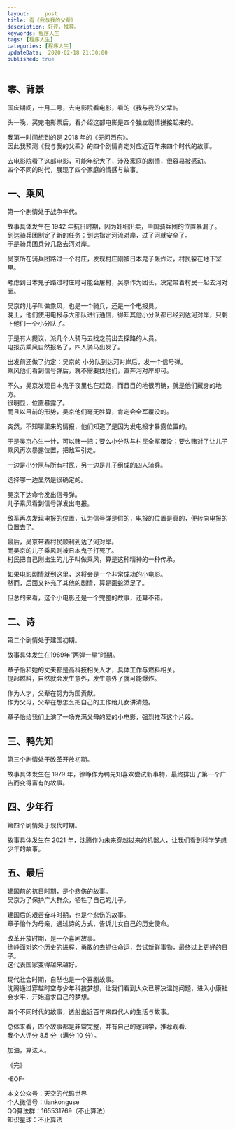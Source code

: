 ```yaml
---   
layout:     post  
title: 看《我与我的父辈》  
description: 好评，推荐。     
keywords: 程序人生  
tags: [程序人生]    
categories: [程序人生]  
updateData:  2020-02-18 21:30:00  
published: true  
---  
```




## 零、背景


国庆期间，十月二号，去电影院看电影，看的《我与我的父辈》。  


头一晚，买完电影票后，看介绍这部电影是四个独立剧情拼接起来的。  


我第一时间想到的是 2018 年的《无问西东》。  
因此我预测《我与我的父辈》的四个剧情肯定对应近百年来四个时代的故事。  


去电影院看了这部电影，可能年纪大了，涉及家庭的剧情，很容易被感动。  
四个不同的时代，展现了四个家庭的情感与故事。  


## 一、乘风


第一个剧情处于战争年代。  


故事具体发生在 1942 年抗日时期，因为奸细出卖，中国骑兵团的位置暴漏了。  
到达骑兵团制定了新的任务：到达指定河流对岸，过了河就安全了。  
于是骑兵团兵分几路去河对岸。  


吴京所在骑兵团路过一个村庄，发现村庄刚被日本鬼子轰炸过，村民躲在地下室里。  


考虑到日本鬼子路过村庄时可能会屠村，吴京作为团长，决定带着村民一起去河对面。  


吴京的儿子叫做乘风，也是一个骑兵，还是一个电报员。  
晚上，他们使用电报与大部队进行通信，得知其他小分队都已经到达河对岸，只剩下他们一个小分队了。  


于是有人提议，派几个人骑马去找之前出去探路的人员。  
电报员乘风自然报名了，四人骑马出发了。  


出发前还做了约定：吴京的 小分队到达河对岸后，发一个信号弹。  
乘风他们看到信号弹后，就不需要找他们，直奔河对岸即可。  


不久，吴京发现日本鬼子夜里也在赶路，而且目的地很明确，就是他们藏身的地方。  
很明显，位置暴露了。  
而且以目前的形势，吴京他们毫无胜算，肯定会全军覆没的。  


突然，不知哪里来的情报，他们知道了是因为发电报才暴露位置的。  


于是吴京心生一计，可以赌一把：要么小分队与村民全军覆没；要么赌对了让儿子乘风再次暴露位置，把敌军引走。  


一边是小分队与所有村民，另一边是儿子组成的四人骑兵。  


选择哪一边显然是很确定的。  


吴京下达命令发出信号弹。  
儿子乘风看到信号弹发出电报。  


敌军再次发现电报的位置，认为信号弹是假的，电报的位置是真的，便转向电报的位置去了。  


最后，吴京带着村民顺利到达了河对岸。  
而吴京的儿子乘风则被日本鬼子打死了。  
村民把自己刚出生的儿子叫做乘风，算是这种精神的一种传承。  


如果电影剧情就到这里，这将会是一个非常成功的小电影。  
然而，后面又补充了其他的剧情，算是画蛇添足了。  


但总的来看，这个小电影还是一个完整的故事，还算不错。  



## 二、诗


第二个剧情处于建国初期。  


故事具体发生在1969年”两弹一星“时期。  


章子怡和她的丈夫都是高科技相关人才，具体工作与燃料相关。  
提起燃料，自然就会发生意外，发生意外了就可能爆炸。  


作为人才，父辈在努力为国贡献。  
作为父母，父辈在想怎么把自己的工作给儿女讲清楚。  


章子怡给我们上演了一场充满父母的爱的小电影，强烈推荐这个片段。  


## 三、鸭先知  


第三个剧情处于改革开放初期。  


故事具体发生在 1979 年，徐峥作为鸭先知喜欢尝试新事物，最终排出了第一个广告而变得富有的故事。  



## 四、少年行


第四个剧情处于现代时期。  


故事具体发生在 2021 年，沈腾作为未来穿越过来的机器人，让我们看到科学梦想少年的故事。  


## 五、最后  


建国前的抗日时期，是个悲伤的故事。  
吴京为了保护广大群众，牺牲了自己的儿子。  


建国后的艰苦奋斗时期，也是个悲伤的故事。  
章子怡作为母亲，通过诗的方式，告诉儿女自己的历史使命。  


改革开放时期，是一个喜剧故事。  
徐峥面对这个历史的进程，勇敢的去抓住命运，尝试新鲜事物，最终过上更好的日子。  
这代表国家变得越来越好。  


现代社会时期，自然也是一个喜剧故事。  
沈腾通过穿越时空与少年科技梦想，让我们看到大众已解决温饱问题，进入小康社会水平，开始追求自己的梦想。  


四个不同时代的故事，透射出近百年来四代人的生活与故事。  


总体来看，四个故事都是非常完整，并有自己的逻辑学，推荐观看.  
我个人评分 8.5 分（满分 10 分）。  



加油，算法人。  


《完》  


-EOF-  



本文公众号：天空的代码世界  
个人微信号：tiankonguse  
QQ算法群：165531769（不止算法）  
知识星球：不止算法  

